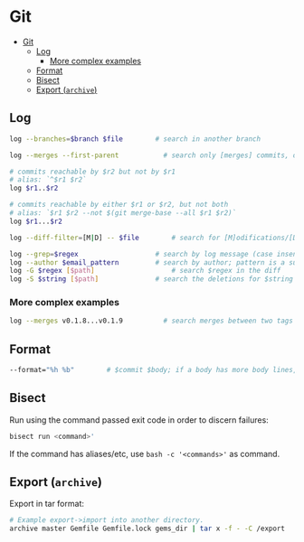 # Git

- [Git](#git)
  - [Log](#log)
    - [More complex examples](#more-complex-examples)
  - [Format](#format)
  - [Bisect](#bisect)
  - [Export (`archive`)](#export-archive)

## Log

```sh
log --branches=$branch $file        # search in another branch

log --merges --first-parent		      # search only [merges] commits, only in the [first-parent] (eg. master when run from master)

# commits reachable by $r2 but not by $r1
# alias: `^$r1 $r2`
log $r1..$r2 

# commits reachable by either $r1 or $r2, but not both
# alias: `$r1 $r2 --not $(git merge-base --all $r1 $r2)`
log $r1...$r2

log --diff-filter=[M|D] -- $file		# search for [M]odifications/[D]eletions of a file (`D` requires `--`)

log --grep=$regex                   # search by log message (case insensitive); simple regex, supports at least: '.*[]'; doesn't support: '+(){}'
log --author $email_pattern         # search by author; pattern is a substring, and also accepts `*`
log -G $regex [$path]		            # search $regex in the diff
log -S $string [$path]              # search the deletions for $string
```

### More complex examples

```sh
log --merges v0.1.8...v0.1.9	      # search merges between two tags
```

## Format

```sh
--format="%h %b"        # $commit $body; if a body has more body lines, they will be shown, so some trickery is required
```

## Bisect

Run using the command passed exit code in order to discern failures:

```sh
bisect run <command>'
```

If the command has aliases/etc, use `bash -c '<commands>'` as command.

## Export (`archive`)

Export in tar format:

```sh
# Example export->import into another directory.
archive master Gemfile Gemfile.lock gems_dir | tar x -f - -C /export
```
